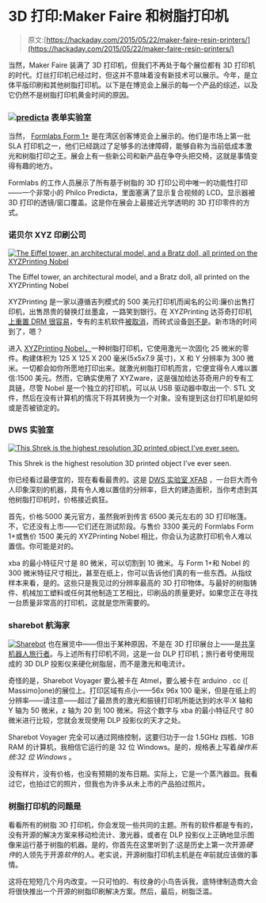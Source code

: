 # 3D 打印:Maker Faire 和树脂打印机

> 原文:[https://hackaday.com/2015/05/22/maker-faire-resin-printers/](https://hackaday.com/2015/05/22/maker-faire-resin-printers/)

当然，Maker Faire 装满了 3D 打印机，但我们不再处于每个展位都有 3D 打印机的时代。灯丝打印机已经过时，但这并不意味着没有新技术可以展示。今年，是立体平版印刷和其他树脂打印机。以下是在博览会上展示的每一个产品的综述，以及它仍然不是树脂打印机黄金时间的原因。

### [![predicta](../Images/0aab6fbefbb787c88bfc38556cc0b1c6.png)](https://hackaday.com/wp-content/uploads/2015/05/predicta.jpg) 表单实验室

当然， [Formlabs Form 1+](http://formlabs.com/products/form-1-plus/) 是在湾区创客博览会上展示的。他们是市场上第一批 SLA 打印机之一，他们已经跳过了足够多的法律障碍，能够自称为当前低成本激光和树脂打印之王。展会上有一些新公司和新产品在争夺头把交椅，这就是事情变得有趣的地方。

Formlabs 的工作人员展示了所有基于树脂的 3D 打印公司中唯一的功能性打印——一个非常小的 Philco Predicta，里面塞满了显示复合视频的 LCD。显示器被 3D 打印的透镜/窗口覆盖。这是你在展会上最接近光学透明的 3D 打印零件的方式。

### 诺贝尔 XYZ 印刷公司

[![The Eiffel tower, an architectural model, and a Bratz doll, all printed on the XYZPrinting Nobel](../Images/6410dfa4531ff572a41af0628496b83c.png)](https://hackaday.com/wp-content/uploads/2015/05/bratzdoll.jpg)

The Eiffel tower, an architectural model, and a Bratz doll, all printed on the XYZPrinting Nobel

XYZPrinting 是一家以遵循吉列模式的 500 美元打印机而闻名的公司:廉价出售打印机，出售昂贵的替换灯丝墨盒，一路笑到银行。在 XYZPrinting 达芬奇打印机[上重置 DRM 很容易](http://hackaday.com/2014/04/10/resetting-drm-on-3d-printer-filament/)，专有的主机软件[被取消](http://hackaday.com/2014/04/17/using-non-crappy-software-with-the-da-vinci-printer/)，而砖式设备[则不是](http://hackaday.com/2014/05/11/unbricking-the-da-vinci-and-installing-custom-firmware/)。新市场的时间到了，嗯？

进入 [XYZPrinting Nobel，](http://us.store.xyzprinting.com/us_en/catalog/printer/nobel10)一种树脂打印机，它使用激光一次固化 25 微米的零件。构建体积为 125 X 125 X 200 毫米(5x5x7.9 英寸)，X 和 Y 分辨率为 300 微米。一切都会如你所愿地打印出来。就激光树脂打印机而言，它便宜得令人难以置信:1500 美元。然而，它确实使用了 XYZware，这是强加给达芬奇用户的专有工具链，尽管 Nobel 是一个独立的打印机，可以从 USB 驱动器中取出一个. STL 文件，然后在没有计算机的情况下将其转换为一个对象。没有提到这台打印机是如何或是否被锁定的。

### DWS 实验室

[![This Shrek is the highest resolution 3D printed object I've ever seen.](../Images/9c29151083c7063b5d4b1fdfb0ac1d90.png)](https://hackaday.com/wp-content/uploads/2015/05/shrek.jpg)

This Shrek is the highest resolution 3D printed object I’ve ever seen.

你已经看过最便宜的，现在看看最贵的。这是 [DWS 实验室 XFAB](http://dwslab.com/xfab/) ，一台巨大而令人印象深刻的机器，具有令人难以置信的分辨率，巨大的建造面积，当你考虑到其他树脂打印机时，价格接近疯狂。

首先，价格:5000 美元官方，虽然我听到传言 6500 美元左右的 3D 打印帐篷。不，它还没有上市——它们还在测试阶段。与售价 3300 美元的 Formlabs Form 1+或售价 1500 美元的 XYZPrinting Nobel 相比，你会认为这款打印机令人难以置信。你可能是对的。

xba 的最小特征尺寸是 80 微米，可以切割到 10 微米。与 Form 1+和 Nobel 的 300 微米特征尺寸相比，甚至在纸上，你可以告诉他们真的有一些东西。从指纹样本来看，是的。这些只是我见过的分辨率最高的 3D 打印物体。与最好的树脂铸件、机械加工塑料或任何其他制造工艺相比，印刷品的质量更好。如果您正在寻找一台质量非常高的打印机，这就是您所需要的。

### sharebot 航海家

[![Sharebot](../Images/b7433a84ab04ff79d2b846052889f83b.png)](https://hackaday.com/wp-content/uploads/2015/05/sharebot.jpg) 也在展览中——但出于某种原因，不是在 3D 打印展台上——是[共享机器人旅行者](http://www.sharebot.it/index.php/3d-printers/rivenditori_autorizzati/?lang=en)。与上述所有打印机不同，这是一台 DLP 打印机；旅行者号使用现成的 3D DLP 投影仪来硬化树脂层，而不是激光和电流计。

奇怪的是，Sharebot Voyager 要么被卡在 Atmel，要么被卡在 arduino . cc ([ Massimo]one)的展位上。打印区域有点小——56x 96x 100 毫米，但是在纸上的分辨率——请注意——超过了最昂贵的激光和振镜打印机所能达到的水平:X 轴和 Y 轴为 50 微米，z 轴为 20 到 100 微米。将这个数字与 xba 的最小特征尺寸 80 微米进行比较，您就会发现使用 DLP 投影仪的天才之处。

Sharebot Voyager 完全可以通过网络控制，这要归功于一台 1.5GHz 四核、1GB RAM 的计算机，我相信它运行的是 32 位 Windows。是的，规格表上写着*操作系统:32 位 Windows* 。

没有样片，没有价格，也没有预期的发布日期。实际上，它是一个蒸汽器皿。我看过它，也拍过它的照片，但我也为许多从未上市的产品拍过照片。

### 树脂打印机的问题是

看看所有的树脂 3D 打印机，你会发现一些共同的主题。所有的软件都是专有的，没有开源的解决方案来移动检流计、激光器，或者在 DLP 投影仪上正确地显示图像来运行基于树脂的机器。是的，你首先在这里听到了:这是历史上第一次开源*硬件*的人领先于开源*软件*的人。老实说，开源树脂打印机主机是在*年*前就应该做的事情。

这将在短短几个月内改变。一只可怕的、有纹身的小鸟告诉我，底特律制造商大会将很快推出一个开源的树脂印刷解决方案。然后，最后，树脂泛滥。
